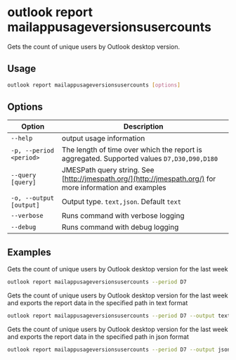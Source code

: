 # outlook report mailappusageversionsusercounts

Gets the count of unique users by Outlook desktop version.

## Usage

```sh
outlook report mailappusageversionsusercounts [options]
```

## Options

Option|Description
------|-----------
`--help`|output usage information
`-p, --period <period>`|The length of time over which the report is aggregated. Supported values `D7,D30,D90,D180`
`--query [query]`|JMESPath query string. See [http://jmespath.org/](http://jmespath.org/) for more information and examples
`-o, --output [output]`|Output type. `text,json`. Default `text`
`--verbose`|Runs command with verbose logging
`--debug`|Runs command with debug logging

## Examples

Gets the count of unique users by Outlook desktop version for the last week

```sh
outlook report mailappusageversionsusercounts --period D7
```

Gets the count of unique users by Outlook desktop version for the last week and exports the report data in the specified path in text format

```sh
outlook report mailappusageversionsusercounts --period D7 --output text > "mailappusageversionsusercounts.txt"
```

Gets the count of unique users by Outlook desktop version for the last week and exports the report data in the specified path in json format

```sh
outlook report mailappusageversionsusercounts --period D7 --output json > "mailappusageversionsusercounts.json"
```
